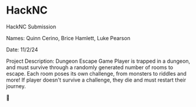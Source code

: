 # HackNC
HackNC Submission


Names: Quinn Cerino, Brice Hamlett, Luke Pearson


Date: 11/2/24


Project Description: Dungeon Escape Game
Player is trapped in a dungeon, and must survive through a randomly generated number of rooms to escape. Each room poses its own challenge, from monsters to riddles and more! If player doesn't survive a challenge, they die and must restart their journey.

🤮
